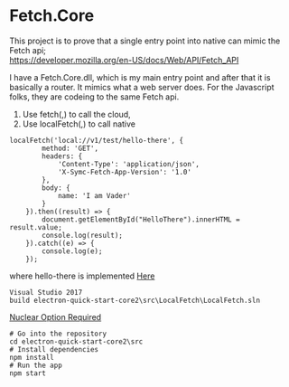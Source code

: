 # Fetch.Core  

This project is to prove that a single entry point into native can mimic the Fetch api;  
https://developer.mozilla.org/en-US/docs/Web/API/Fetch_API

I have a Fetch.Core.dll, which is my main entry point and after that it is basically a router.  It mimics what a web server does.
For the Javascript folks, they are codeing to the same Fetch api.
1. Use fetch(,) to call the cloud,
2. Use localFetch(,) to call native 
```
localFetch('local://v1/test/hello-there', {
        method: 'GET',
        headers: {
            'Content-Type': 'application/json',
            'X-Symc-Fetch-App-Version': '1.0'
        },
        body: {
            name: 'I am Vader'
        }
    }).then((result) => {
        document.getElementById("HelloThere").innerHTML = result.value;
        console.log(result);
    }).catch((e) => {
        console.log(e);
    });
```
where hello-there is implemented [Here](./src/LocalFetch/SimpleCommands/TestCommands.cs)




```
Visual Studio 2017
build electron-quick-start-core2\src\LocalFetch\LocalFetch.sln
```
[Nuclear Option Required](./Docs/Nuclear-Option.md)


```
# Go into the repository
cd electron-quick-start-core2\src
# Install dependencies
npm install
# Run the app
npm start
```
